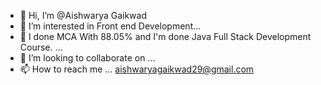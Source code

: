 - 👋 Hi, I’m @Aishwarya Gaikwad
- 👀 I’m interested in Front end Development...
- 🌱 I done MCA With 88.05% and  I'm done  Java Full Stack Development Course. ...   
- 💞️ I’m looking to collaborate on ...
- 📫 How to reach me ... aishwaryagaikwad29@gmail.com

<!---
Aishwarya508/Aishwarya508 is a ✨ special ✨ repository because its `README.md` (this file) appears on your GitHub profile.
You can click the Preview link to take a look at your changes.
--->
